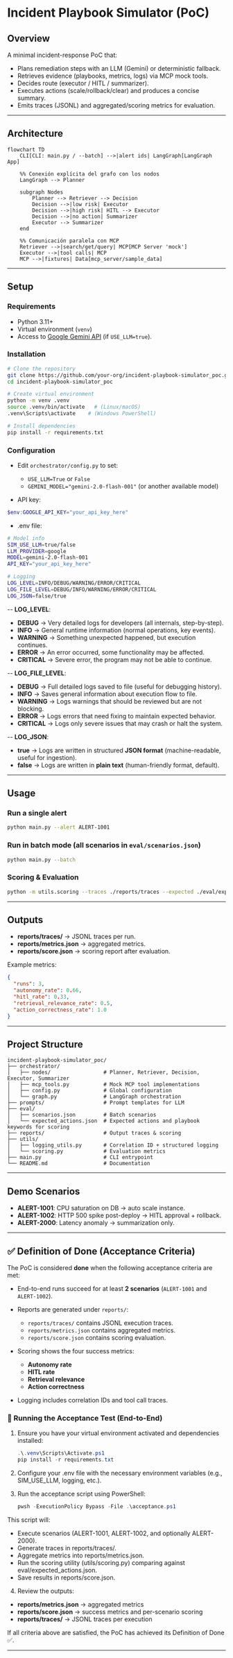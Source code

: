 # Incident Playbook Simulator (PoC)

## Overview

A minimal incident-response PoC that:

- Plans remediation steps with an LLM (Gemini) or deterministic fallback.
- Retrieves evidence (playbooks, metrics, logs) via MCP mock tools.
- Decides route (executor / HITL / summarizer).
- Executes actions (scale/rollback/clear) and produces a concise summary.
- Emits traces (JSONL) and aggregated/scoring metrics for evaluation.

---

## Architecture

```mermaid
flowchart TD
    CLI[CLI: main.py / --batch] -->|alert ids| LangGraph[LangGraph App]

    %% Conexión explícita del grafo con los nodos
    LangGraph --> Planner

    subgraph Nodes
        Planner --> Retriever --> Decision
        Decision -->|low risk| Executor
        Decision -->|high risk| HITL --> Executor
        Decision -->|no action| Summarizer
        Executor --> Summarizer
    end

    %% Comunicación paralela con MCP
    Retriever -->|search/get/query| MCP[MCP Server 'mock']
    Executor -->|tool calls| MCP
    MCP -->|fixtures| Data[mcp_server/sample_data]
```

---

## Setup

### Requirements
- Python 3.11+
- Virtual environment (`venv`)
- Access to [Google Gemini API](https://ai.google.dev/) (if `USE_LLM=true`).

### Installation
```bash
# Clone the repository
git clone https://github.com/your-org/incident-playbook-simulator_poc.git
cd incident-playbook-simulator_poc

# Create virtual environment
python -m venv .venv
source .venv/bin/activate   # (Linux/macOS)
.venv\Scripts\activate    # (Windows PowerShell)

# Install dependencies
pip install -r requirements.txt
```

### Configuration
- Edit `orchestrator/config.py` to set:
  - `USE_LLM=True` or `False`
  - `GEMINI_MODEL="gemini-2.0-flash-001"` (or another available model)

- API key:
```powershell
$env:GOOGLE_API_KEY="your_api_key_here"
```

- .env file:
```bash
# Model info
SIM_USE_LLM=true/false
LLM_PROVIDER=google
MODEL=gemini-2.0-flash-001
API_KEY="your_api_key_here"

# Logging
LOG_LEVEL=INFO/DEBUG/WARNING/ERROR/CRITICAL
LOG_FILE_LEVEL=DEBUG/INFO/WARNING/ERROR/CRITICAL
LOG_JSON=false/true
```

-- **LOG_LEVEL**:
- **DEBUG**    → Very detailed logs for developers (all internals, step-by-step).
- **INFO**     → General runtime information (normal operations, key events).
- **WARNING**  → Something unexpected happened, but execution continues.
- **ERROR**    → An error occurred, some functionality may be affected.
- **CRITICAL** → Severe error, the program may not be able to continue.

-- **LOG_FILE_LEVEL**:
- **DEBUG**    → Full detailed logs saved to file (useful for debugging history).
- **INFO**     → Saves general information about execution flow to file.
- **WARNING**  → Logs warnings that should be reviewed but are not blocking.
- **ERROR**    → Logs errors that need fixing to maintain expected behavior.
- **CRITICAL** → Logs only severe issues that may crash or halt the system.

-- **LOG_JSON**:
- **true**  → Logs are written in structured **JSON format** (machine-readable, useful for ingestion).
- **false** → Logs are written in **plain text** (human-friendly format, default).


---

## Usage

### Run a single alert
```bash
python main.py --alert ALERT-1001
```

### Run in batch mode (all scenarios in `eval/scenarios.json`)
```bash
python main.py --batch
```

### Scoring & Evaluation
```bash
python -m utils.scoring --traces ./reports/traces --expected ./eval/expected_actions.json --out ./reports/score.json
```

---

## Outputs

- **reports/traces/** → JSONL traces per run.
- **reports/metrics.json** → aggregated metrics.
- **reports/score.json** → scoring report after evaluation.

Example metrics:
```json
{
  "runs": 3,
  "autonomy_rate": 0.66,
  "hitl_rate": 0.33,
  "retrieval_relevance_rate": 0.5,
  "action_correctness_rate": 1.0
}
```

---

## Project Structure

```
incident-playbook-simulator_poc/
├── orchestrator/
│   ├── nodes/                 # Planner, Retriever, Decision, Executor, Summarizer
│   ├── mcp_tools.py           # Mock MCP tool implementations
│   ├── config.py              # Global configuration
│   └── graph.py               # LangGraph orchestration
├── prompts/                   # Prompt templates for LLM
├── eval/
│   ├── scenarios.json         # Batch scenarios
│   └── expected_actions.json  # Expected actions and playbook keywords for scoring
├── reports/                   # Output traces & scoring
├── utils/
│   ├── logging_utils.py       # Correlation ID + structured logging
│   └── scoring.py             # Evaluation metrics
├── main.py                    # CLI entrypoint
└── README.md                  # Documentation
```

---

## Demo Scenarios

- **ALERT-1001**: CPU saturation on DB → auto scale instance.
- **ALERT-1002**: HTTP 500 spike post-deploy → HITL approval + rollback.
- **ALERT-2000**: Latency anomaly → summarization only.

---

## ✅ Definition of Done (Acceptance Criteria)

The PoC is considered **done** when the following acceptance criteria are met:

- End-to-end runs succeed for at least **2 scenarios** (`ALERT-1001` and `ALERT-1002`).

- Reports are generated under `reports/`:
  - `reports/traces/` contains JSONL execution traces.
  - `reports/metrics.json` contains aggregated metrics.
  - `reports/score.json` contains scoring evaluation.

- Scoring shows the four success metrics:
  - **Autonomy rate**
  - **HITL rate**
  - **Retrieval relevance**
  - **Action correctness**

- Logging includes correlation IDs and tool call traces.

### 🔄 Running the Acceptance Test (End-to-End)

1. Ensure you have your virtual environment activated and dependencies installed:
   ```powershell
   .\.venv\Scripts\Activate.ps1
   pip install -r requirements.txt

2. Configure your .env file with the necessary environment variables (e.g., SIM_USE_LLM, logging, etc.).

3. Run the acceptance script using PowerShell:

   ```powershell
   pwsh -ExecutionPolicy Bypass -File .\acceptance.ps1

This script will:

- Execute scenarios (ALERT-1001, ALERT-1002, and optionally ALERT-2000).
- Generate traces in reports/traces/.
- Aggregate metrics into reports/metrics.json.
- Run the scoring utility (utils/scoring.py) comparing against eval/expected_actions.json.
- Save results in reports/score.json.

4. Review the outputs:

- **reports/metrics.json** → aggregated metrics
- **reports/score.json** → success metrics and per-scenario scoring
- **reports/traces/** → JSONL traces per execution

If all criteria above are satisfied, the PoC has achieved its Definition of Done ✅.

---
